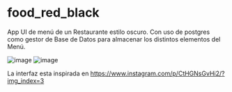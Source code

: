 # food_red_black

App UI de menú de un Restaurante estilo oscuro. Con uso de postgres como gestor de Base de Datos para almacenar los distintos elementos del Menú.
 
![image](https://github.com/byronsmb/food_red_black/assets/139835923/bd00efab-158f-41ae-9930-eb3a2f79987a)
![image](https://github.com/byronsmb/food_red_black/assets/139835923/2cf5dad6-801f-446f-8771-5583ce9ceb72)

La interfaz esta inspirada en https://www.instagram.com/p/CtHGNsGvHi2/?img_index=3
